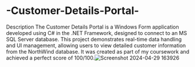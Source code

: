 # -Customer-Details-Portal-
Description
The Customer Details Portal is a Windows Form application developed using C# in the .NET Framework, designed to connect to an MS SQL Server database. This project demonstrates real-time data handling and UI management, allowing users to view detailed customer information from the NorthWind database. It was created as part of my coursework and achieved a perfect score of 100/100.![Screenshot 2024-04-29 163926](https://github.com/poeticinspiired/-Customer-Details-Portal-/assets/89709811/37f3bdfb-1332-4e39-b89a-007a7fed68d1)
